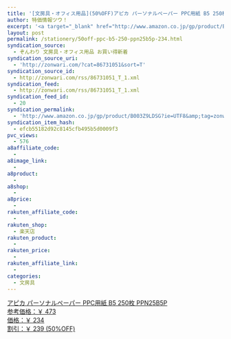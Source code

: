 ```yaml
---
title: '[文房具・オフィス用品](50%OFF)アピカ パーソナルペーパー PPC用紙 B5 250枚 PPN25B5P ￥234'
author: 特価情報ツウ！
excerpt: '<a target="_blank" href="http://www.amazon.co.jp/gp/product/B003Z9LDSG?ie=UTF8&amp;tag=zonwari-22&amp;linkCode=as2&amp;camp=247&amp;creative=7399&amp;creativeASIN=B003Z9LDSG"><img src="http://ecx.images-amazon.com/images/I/51OmwF0RhhL._SL100_.jpg"><br>&#12450;&#12500;&#12459; &#12497;&#12540;&#12477;&#12490;&#12523;&#12506;&#12540;&#12497;&#12540; PPC&#29992;&#32025; B5 250&#26522; PPN25B5P<br>&#21442;&#32771;&#20385;&#26684;&#65306;&#65509; 473<br>&#20385;&#26684;&#65306;&#65509; 234<br>&#21106;&#24341;&#65306;&#65509; 239 (50%OFF)</a>'
layout: post
permalink: /stationery/50off-ppc-b5-250-ppn25b5p-234.html
syndication_source:
  - ぞんわり 文房具・オフィス用品 お買い得新着
syndication_source_uri:
  - 'http://zonwari.com/?cat=86731051&sort=T'
syndication_source_id:
  - http://zonwari.com/rss/86731051_T_1.xml
syndication_feed:
  - http://zonwari.com/rss/86731051_T_1.xml
syndication_feed_id:
  - 20
syndication_permalink:
  - 'http://www.amazon.co.jp/gp/product/B003Z9LDSG?ie=UTF8&amp;tag=zonwari-22&amp;linkCode=as2&amp;camp=247&amp;creative=7399&amp;creativeASIN=B003Z9LDSG'
syndication_item_hash:
  - efcb55182d92c8145cfb495b5d0009f3
pvc_views:
  - 576
a8affiliate_code:
  - 
a8image_link:
  - 
a8product:
  - 
a8shop:
  - 
a8price:
  - 
rakuten_affiliate_code:
  - 
rakuten_shop:
  - 楽天店
rakuten_product:
  - 
rakuten_price:
  - 
rakuten_affiliate_link:
  - 
categories:
  - 文房具
---
```

[<img src='http://i1.wp.com/ecx.images-amazon.com/images/I/51OmwF0RhhL._SL150_.jpg?w=546' title="" alt="" data-recalc-dims="1" />  
アピカ パーソナルペーパー PPC用紙 B5 250枚 PPN25B5P  
参考価格：￥ 473  
価格：￥ 234  
割引：￥ 239 (50%OFF)][1]

 [1]: http://www.amazon.co.jp/gp/product/B003Z9LDSG?ie=UTF8&#038;tag=tokkajohotsu-22&#038;linkCode=as2&#038;camp=247&#038;creative=7399&#038;creativeASIN=B003Z9LDSG